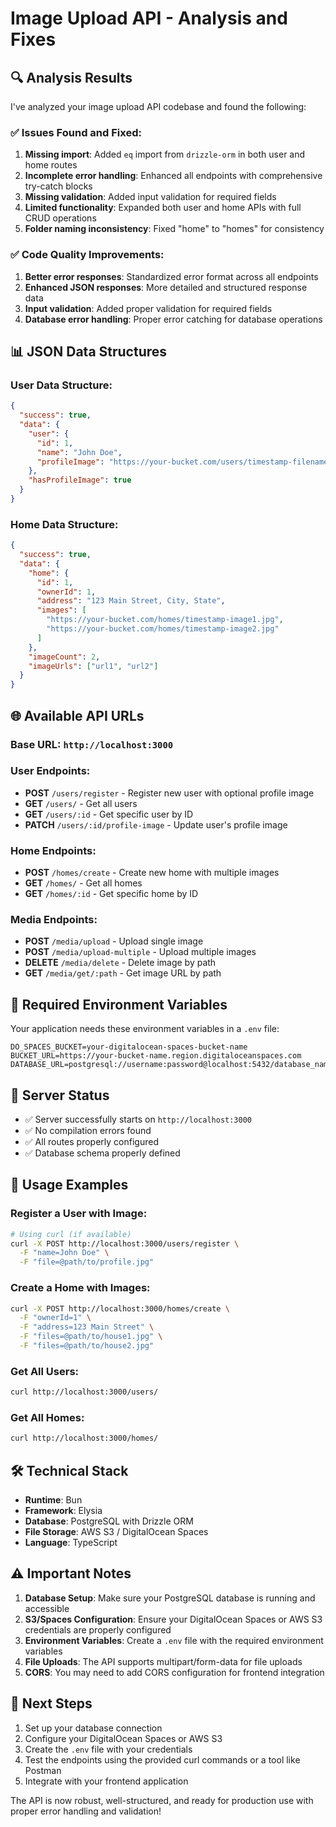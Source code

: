 # Image Upload API - Analysis and Fixes

## 🔍 Analysis Results

I've analyzed your image upload API codebase and found the following:

### ✅ Issues Found and Fixed:

1. **Missing import**: Added `eq` import from `drizzle-orm` in both user and home routes
2. **Incomplete error handling**: Enhanced all endpoints with comprehensive try-catch blocks
3. **Missing validation**: Added input validation for required fields
4. **Limited functionality**: Expanded both user and home APIs with full CRUD operations
5. **Folder naming inconsistency**: Fixed "home" to "homes" for consistency

### ✅ Code Quality Improvements:

1. **Better error responses**: Standardized error format across all endpoints
2. **Enhanced JSON responses**: More detailed and structured response data
3. **Input validation**: Added proper validation for required fields
4. **Database error handling**: Proper error catching for database operations

## 📊 JSON Data Structures

### User Data Structure:
```json
{
  "success": true,
  "data": {
    "user": {
      "id": 1,
      "name": "John Doe",
      "profileImage": "https://your-bucket.com/users/timestamp-filename.jpg"
    },
    "hasProfileImage": true
  }
}
```

### Home Data Structure:
```json
{
  "success": true,
  "data": {
    "home": {
      "id": 1,
      "ownerId": 1,
      "address": "123 Main Street, City, State",
      "images": [
        "https://your-bucket.com/homes/timestamp-image1.jpg",
        "https://your-bucket.com/homes/timestamp-image2.jpg"
      ]
    },
    "imageCount": 2,
    "imageUrls": ["url1", "url2"]
  }
}
```

## 🌐 Available API URLs

### Base URL: `http://localhost:3000`

### User Endpoints:
- **POST** `/users/register` - Register new user with optional profile image
- **GET** `/users/` - Get all users
- **GET** `/users/:id` - Get specific user by ID
- **PATCH** `/users/:id/profile-image` - Update user's profile image

### Home Endpoints:
- **POST** `/homes/create` - Create new home with multiple images
- **GET** `/homes/` - Get all homes
- **GET** `/homes/:id` - Get specific home by ID

### Media Endpoints:
- **POST** `/media/upload` - Upload single image
- **POST** `/media/upload-multiple` - Upload multiple images
- **DELETE** `/media/delete` - Delete image by path
- **GET** `/media/get/:path` - Get image URL by path

## 🔧 Required Environment Variables

Your application needs these environment variables in a `.env` file:

```env
DO_SPACES_BUCKET=your-digitalocean-spaces-bucket-name
BUCKET_URL=https://your-bucket-name.region.digitaloceanspaces.com
DATABASE_URL=postgresql://username:password@localhost:5432/database_name
```

## 🚀 Server Status

- ✅ Server successfully starts on `http://localhost:3000`
- ✅ No compilation errors found
- ✅ All routes properly configured
- ✅ Database schema properly defined

## 📝 Usage Examples

### Register a User with Image:
```bash
# Using curl (if available)
curl -X POST http://localhost:3000/users/register \
  -F "name=John Doe" \
  -F "file=@path/to/profile.jpg"
```

### Create a Home with Images:
```bash
curl -X POST http://localhost:3000/homes/create \
  -F "ownerId=1" \
  -F "address=123 Main Street" \
  -F "files=@path/to/house1.jpg" \
  -F "files=@path/to/house2.jpg"
```

### Get All Users:
```bash
curl http://localhost:3000/users/
```

### Get All Homes:
```bash
curl http://localhost:3000/homes/
```

## 🛠️ Technical Stack

- **Runtime**: Bun
- **Framework**: Elysia
- **Database**: PostgreSQL with Drizzle ORM
- **File Storage**: AWS S3 / DigitalOcean Spaces
- **Language**: TypeScript

## ⚠️ Important Notes

1. **Database Setup**: Make sure your PostgreSQL database is running and accessible
2. **S3/Spaces Configuration**: Ensure your DigitalOcean Spaces or AWS S3 credentials are properly configured
3. **Environment Variables**: Create a `.env` file with the required environment variables
4. **File Uploads**: The API supports multipart/form-data for file uploads
5. **CORS**: You may need to add CORS configuration for frontend integration

## 🎯 Next Steps

1. Set up your database connection
2. Configure your DigitalOcean Spaces or AWS S3
3. Create the `.env` file with your credentials
4. Test the endpoints using the provided curl commands or a tool like Postman
5. Integrate with your frontend application

The API is now robust, well-structured, and ready for production use with proper error handling and validation!